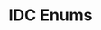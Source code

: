 ---
title: IDC Enums
position: 1.2
type: ""
description: IDCCmdsEnum and IDCVarsEnum

content_markdown: |-
  The IDC can generate two enums, 'IDCCmdsEnum', which contains the names of all your IDC cmds,
  and 'IDCVarsEnum', which contains the names of IDC variables and their classes.

  They are not strictly required, but can be used by other methods. One example is that the
  'RunCmdFromString' method uses the IDCCmdsEnum.

  When you add/remove an IDC cmd/var you need to regenerate the enums. You can do this by
  simply clicking on the 'Update IDC Enums' in the IDC Prefab.
  {: .warning }

---